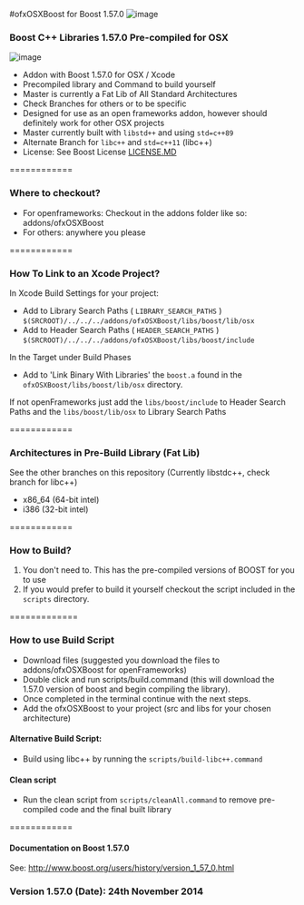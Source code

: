 #ofxOSXBoost for Boost 1.57.0  ![image](https://travis-ci.org/danoli3/ofxOSXBoost.svg?branch=master)

### Boost C++ Libraries 1.57.0 Pre-compiled for OSX
![image](https://github.com/danoli3/ofxOSXBoost/blob/master/ofxaddons_thumbnail.png)

- Addon with Boost 1.57.0 for OSX / Xcode 
- Precompiled library and Command to build yourself
- Master is currently a Fat Lib of All Standard Architectures
- Check Branches for others or to be specific 
- Designed for use as an open frameworks addon, however should definitely work for other OSX projects
- Master currently built with ```libstd++``` and using ```std=c++89```
- Alternate Branch for ```libc++``` and ```std=c++11``` (libc++)
- License: See Boost License [LICENSE.MD](https://github.com/danoli3/ofxOSXBoost/blob/master/LICENSE.md)

============


### Where to checkout?

- For openframeworks: Checkout in the addons folder like so: addons/ofxOSXBoost
- For others: anywhere you please



============

### How To Link to an Xcode Project?

In Xcode Build Settings for your project:

- Add to Library Search Paths ( ```LIBRARY_SEARCH_PATHS``` ) ```$(SRCROOT)/../../../addons/ofxOSXBoost/libs/boost/lib/osx ``` 
- Add to Header Search Paths ( ```HEADER_SEARCH_PATHS``` )  
```$(SRCROOT)/../../../addons/ofxOSXBoost/libs/boost/include ```

In the Target under Build Phases

- Add to 'Link Binary With Libraries' the ```boost.a``` found in the ```ofxOSXBoost/libs/boost/lib/osx``` directory.

If not openFrameworks just add the ``` libs/boost/include ``` to Header Search Paths and the  ``` libs/boost/lib/osx ``` to Library Search Paths



============

### Architectures in Pre-Build Library (Fat Lib)
See the other branches on this repository (Currently libstdc++, check branch for libc++)

- x86_64 (64-bit intel)
- i386 (32-bit intel)

============

### How to Build?

1. You don't need to. This has the pre-compiled versions of BOOST for you to use
2. If you would prefer to build it yourself checkout the script included in the ``` scripts ``` directory.


=============

### How to use Build Script


- Download files (suggested you download the files to addons/ofxOSXBoost for openFrameworks)
- Double click and run scripts/build.command (this will download the 1.57.0 version of boost and begin compiling the library).
- Once completed in the terminal continue with the next steps.
- Add the ofxOSXBoost to your project (src and libs for your chosen architecture)


#### Alternative Build Script:
- Build using libc++ by running the ```scripts/build-libc++.command```

#### Clean script
- Run the clean script from ```scripts/cleanAll.command``` to remove pre-compiled code and the final built library




============

#### Documentation on Boost 1.57.0


See: http://www.boost.org/users/history/version_1_57_0.html


### Version 1.57.0 (Date): 24th November 2014
